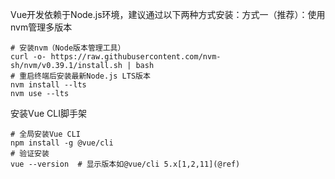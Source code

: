 Vue开发依赖于Node.js环境，建议通过以下两种方式安装：
​​方式一（推荐）：使用nvm管理多版本
```
# 安装nvm（Node版本管理工具）
curl -o- https://raw.githubusercontent.com/nvm-sh/nvm/v0.39.1/install.sh | bash
# 重启终端后安装最新Node.js LTS版本
nvm install --lts
nvm use --lts
```

安装Vue CLI脚手架​
```
# 全局安装Vue CLI
npm install -g @vue/cli
# 验证安装
vue --version  # 显示版本如@vue/cli 5.x[1,2,11](@ref)
```